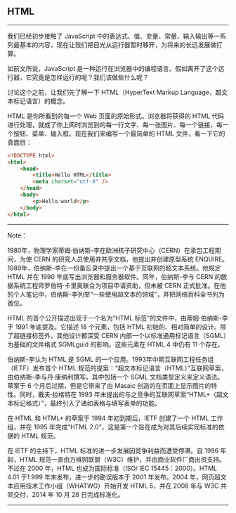 ## HTML

---

我们已经初步接触了 JavaScript 中的表达式、值、变量、常量、输入输出等一系列最基本的内容，现在让我们把目光从运行器暂时移开，为将来的长远发展做打算。

如前文所说，JavaScript 是一种运行在浏览器中的编程语言。假如离开了这个运行器，它究竟是怎样运行的呢？我们该做些什么呢？

讨论这个之前，让我们先了解一下 HTML（HyperText Markup Language，超文本标记语言）的概念。

HTML 是你所看到的每一个 Web 页面的原始形式。浏览器将获得的 HTML 代码进行处理，就成了你上网时浏览到的每一行文字、每一张图片、每一个链接，每一个按钮、菜单、输入框。现在我们来编写一个最简单的 HTML 文件，看一下它的真面目：

```html
<!DOCTYPE html>
<html>
    <head>
        <title>Hello HTML</title>
        <meta charset="utf-8" />
    </head>
    <body>
        <p>Hello world</p>
    </body>
</html>
```





---

Note：

1980年，物理学家蒂姆·伯纳斯-李在欧洲核子研究中心（CERN）在承包工程期间，为使 CERN 的研究人员使用并共享文档，他提出并创建原型系统 ENQUIRE。1989年，伯纳斯-李在一份备忘录中提出一个基于互联网的超文本系统。他规定HTML 并在 1990 年底写出浏览器和服务器软件。同年，伯纳斯-李与 CERN 的数据系统工程师罗伯特·卡里奥联合为项目申请资助，但未被 CERN 正式批准。在他的个人笔记中，伯纳斯-李列举“一些使用超文本的领域”，并把网络百科全书列为首位。

HTML 的首个公开描述出现于一个名为“HTML 标签”的文件中，由蒂姆·伯纳斯-李于 1991 年底提及。它描述 18 个元素，包括 HTML 初始的、相对简单的设计。除了超链接标签外，其他设计都深受 CERN 内部一个以标准通用标记语言（SGML）为基础的文件格式 SGMLguid 的影响。这些元素在 HTML 4 中仍有 11 个存在。

伯纳斯-李认为 HTML 是 SGML 的一个应用。1993年中期互联网工程任务组（IETF）发布首个 HTML 规范的提案：“超文本标记语言（HTML）”互联网草案，由伯纳斯-李与丹·康纳利撰写。其中包括一个 SGML 文档类型定义来定义语法。草案于 6 个月后过期，但是它带来了由 Masaic 创造的在页面上显示图片的特性。同时，戴夫·拉格特在 1993 年末提出的与之竞争的互联网草案“HTML+（超文本标记格式）”，最终引入了诸如表格与填写表单的功能。

在 HTML 和 HTML+ 的草案于 1994 年初到期后，IETF 创建了一个 HTML 工作组，并在 1995 年完成“HTML 2.0”，这是第一个旨在成为对其后续实现标准的依据的 HTML 规范。

在 IETF 的主持下，HTML 标准的进一步发展因竞争利益而遭受停滞。自 1996 年起，HTML 规范一直由万维网联盟（W3C）维护，并由商业软件厂商出资支持。不过在 2000 年，HTML 也成为国际标准（ISO/ IEC 15445：2000）。HTML 4.01 于1 999 年末发布，进一步的勘误版本于 2001 年发布。2004 年，网页超文本应用技术工作小组（WHATWG）开始开发 HTML 5，并在 2008 年与 W3C 共同交付，2014 年 10 月 28 日完成标准化。

---

